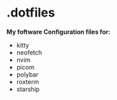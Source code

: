 # .dotfiles
**My foftware Configuration files for:**
- kitty
- neofetch
- nvim
- picom
- polybar
- roxterm
- starship
